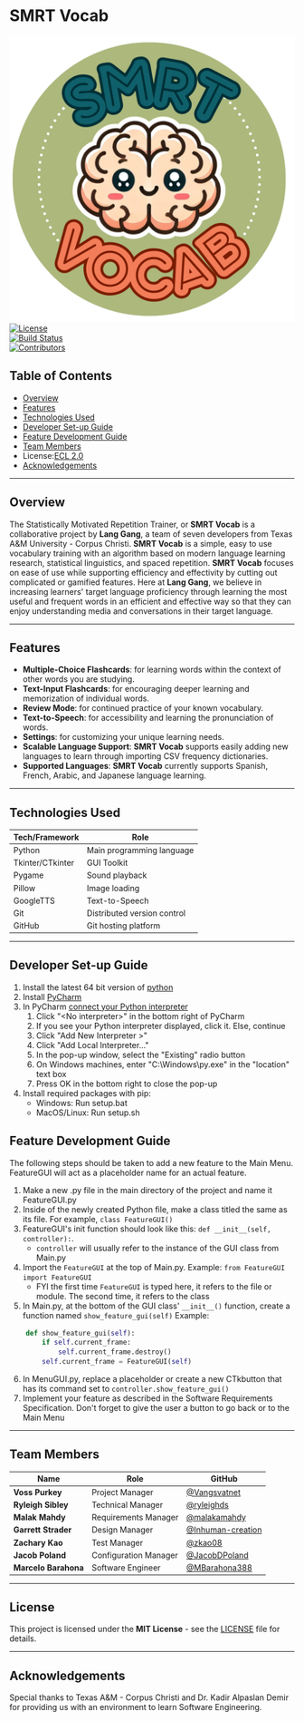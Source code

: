 # SMRT Vocab
![Logo](Assets/SMRT_Vocab_logo.png)
[![License](https://img.shields.io/badge/license-MIT-blue.svg)](LICENSE)  
[![Build Status](https://img.shields.io/badge/build-passing-brightgreen.svg)](https://github.com/Inhuman-creation/SMRT-PROJECT/actions)  
[![Contributors](https://img.shields.io/badge/contributors-7-brightgreen.svg)](#team-members)

## Table of Contents
- [Overview](#overview)
- [Features](#features)
- [Technologies Used](#technologies-used)
- [Developer Set-up Guide](#developer-set-up-guide)
- [Feature Development Guide](#feature-development-guide)
- [Team Members](#team-members)
- License:[ECL 2.0](https://opensource.org/license/ecl-2-0)
- [Acknowledgements](#acknowledgements)

---

## Overview

The Statistically Motivated Repetition Trainer, or **SMRT Vocab** is a collaborative project 
by **Lang Gang**, a team of seven developers from Texas A&M University - Corpus Christi. **SMRT Vocab** is a 
simple, easy to use vocabulary training with an algorithm based on modern language learning research, 
statistical linguistics, and spaced repetition. **SMRT Vocab** focuses on ease of use while supporting
efficiency and effectivity by cutting out complicated or gamified features. Here at **Lang Gang**, we believe
in increasing learners' target language proficiency through learning the most useful and frequent words
in an efficient and effective way so that they can enjoy understanding media and conversations 
in their target language.

---

## Features

- **Multiple-Choice Flashcards**: for learning words within the context of other words you are studying.
- **Text-Input Flashcards**: for encouraging deeper learning and memorization of individual words.
- **Review Mode**: for continued practice of your known vocabulary.
- **Text-to-Speech**: for accessibility and learning the pronunciation of words.
- **Settings**: for customizing your unique learning needs.
- **Scalable Language Support**: **SMRT Vocab** supports easily adding new languages to learn through
importing CSV frequency dictionaries.
- **Supported Languages**: **SMRT Vocab** currently supports Spanish, French, Arabic, and Japanese language learning.

---

## Technologies Used

| **Tech/Framework** | **Role**                    |
|--------------------|-----------------------------|
| Python             | Main programming language   |
| Tkinter/CTkinter   | GUI Toolkit                 |
| Pygame             | Sound playback              |  
| Pillow             | Image loading               |
| GoogleTTS          | Text-to-Speech              |
| Git                | Distributed version control |
| GitHub             | Git hosting platform        |

---

## Developer Set-up Guide
1. Install the latest 64 bit version of [python](https://www.python.org/downloads/)
2. Install [PyCharm](https://www.jetbrains.com/pycharm/download/?section=windows)
3. In PyCharm [connect your Python interpreter](https://www.jetbrains.com/help/pycharm/configuring-python-interpreter.html)
   1. Click "\<No interpreter\>" in the bottom right of PyCharm
   2. If you see your Python interpreter displayed, click it. Else, continue
   3. Click "Add New Interpreter >"
   4. Click "Add Local Interpreter..."
   5. In the pop-up window, select the "Existing" radio button
   6. On Windows machines, enter "C:\Windows\py.exe" in the "location" text box
   7. Press OK in the bottom right to close the pop-up
4. Install required packages with pip:
	* Windows: Run setup.bat
	* MacOS/Linux: Run setup.sh

## Feature Development Guide
The following steps should be taken to add a new feature to the Main Menu. FeatureGUI will act as a placeholder name for an actual feature.
1. Make a new .py file in the main directory of the project and name it FeatureGUI.py 
2. Inside of the newly created Python file, make a class titled the same as its file. For example, `class FeatureGUI()`
3. FeatureGUI's init function should look like this: `def __init__(self, controller):`. 
	- `controller` will usually refer to the instance of the GUI class from Main.py
4. Import the `FeatureGUI` at the top of Main.py. Example: `from FeatureGUI import FeatureGUI`
	- FYI the first time `FeatureGUI` is typed here, it refers to the file or module. The second time, it refers to the class
5. In Main.py, at the bottom of the GUI class' `__init__()` function, create a function named `show_feature_gui(self)` Example:
```python
	def show_feature_gui(self):
		if self.current_frame:
			self.current_frame.destroy()
		self.current_frame = FeatureGUI(self)
```
6. In MenuGUI.py, replace a placeholder or create a new CTkbutton that has its command set to `controller.show_feature_gui()`
7. Implement your feature as described in the Software Requirements Specification. Don't forget to give the user a button to go back or to the Main Menu

---

## Team Members

| **Name**             | **Role**              | **GitHub**                                               |
|----------------------|-----------------------|----------------------------------------------------------|
| **Voss Purkey**      | Project Manager       | [@Vangsvatnet](https://github.com/Vangsvatnet)           |
| **Ryleigh Sibley**   | Technical Manager     | [@ryleighds](https://github.com/ryleighds)               |
| **Malak Mahdy**      | Requirements Manager  | [@malakamahdy](https://github.com/malakamahdy)           |
| **Garrett Strader**  | Design Manager        | [@Inhuman-creation](https://github.com/Inhuman-creation) |
| **Zachary Kao**      | Test Manager          | [@zkao08](https://github.com/zkao08)                     |
| **Jacob Poland**     | Configuration Manager | [@JacobDPoland](https://github.com/JacobDPoland)         |
| **Marcelo Barahona** | Software Engineer     | [@MBarahona388](https://github.com/MBarahona388)         |

---

## License

This project is licensed under the **MIT License** - see the [LICENSE](LICENSE) file for details.

---

## Acknowledgements

Special thanks to Texas A&M - Corpus Christi and Dr. Kadir Alpaslan Demir for providing us
with an environment to learn Software Engineering.
